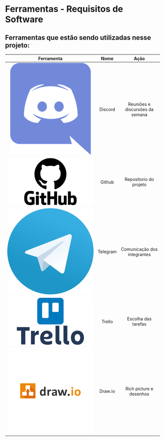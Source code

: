 # Ferramentas - Requisitos de Software

## Ferramentas que estão sendo utilizadas nesse projeto:

| Ferramenta | Nome     | Ação | 
 | :------: | :----------: | :---------------------------------------------------: |
 | ![drawing](assets/img/discord.png) | Discord | Reuniões e discursões da semana |
 | ![drawing](assets/img/github.png) | Github | Repositorio do projeto |
 | ![drawing](assets/img/telegram.png) | Telegram | Comunicação dos integrantes |
 | ![drawing](assets/img/trello.png)  | Trello | Escolha das tarefas|
 | ![drawing](assets/img/draw-io.png) | Draw.io | Rich picture e desenhos |
